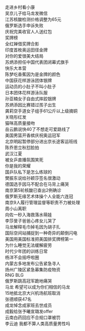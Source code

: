 走进乡村看小康  
吴京儿子给马龙发微信  
江苏核酸检测价格调整为65元  
俄罗斯选手申诉失败  
庆祝完美收官人人送红包  
奖牌榜  
全红婵借奖牌合影  
印度首枚奥运田径金牌  
对你的爱很美大结局  
苏炳添担任中国代表团闭幕式旗手  
快乐大本营  
陈梦吃香蕉因为是金牌的颜色  
中国获花样游泳团体银牌  
运动员的小肚子不叫小肚子  
日本团体花样游泳队服  
孙亚楠女子自由式摔跤银牌  
苏炳添因比赛错过孩子出生  
龚莉空手道女子组手61公斤以上级摘铜  
关晓彤红发  
猫咪高质量接吻  
岳云鹏说快40了不想走可爱路线了  
美国男篮开香槟庆祝奥运冠军  
北京明起暂停部分进出京长途客运班线  
陈乔恩立秋怼脸拍  
武汉江夏  
被女乒直播氛围笑死  
你是我的荣耀  
国乒队私下是怎么练球的  
樊振东说给孙颖莎签名很激动  
德国选手因马不配合在马背上痛哭  
南京第5轮核酸已查出2例确诊  
俄罗斯无缘艺术体操个人全能六连冠  
南京9人履行管理监督等职责不力被处理  
周小山离职  
向佐一秒入海救落水萌娃  
李莎旻子爸爸心疼女儿哭了  
马龙解释毛巾掉毛因为胡子扎  
国际空间站捕捉到一种奇异的颠倒闪电  
美国用美国标准把美国排奖牌榜第一  
为什么睡觉无法缓解疲劳  
时代少年团的训练日常  
杨洋不会摇呼啦圈  
内蒙古多地发布公告紧急寻人  
扬州广陵区紧急募集防疫物资  
RNG BLG  
俄罗斯跳高冠军跪地痛哭  
马龙 希望可以成为你们相信的马龙  
15地抵北京大兴机场航班取消  
张德顺获47名  
成龙悼念成家班去世成员  
成毅给张予曦宣璐发offer  
云南白药回应不合规口罩被罚  
李云迪 我都不算人类高质量男性吗  
